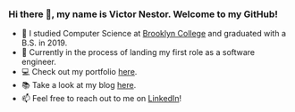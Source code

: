 ### Hi there 👋, my name is Victor Nestor. Welcome to my GitHub!

<!--
**VNestor/VNestor** is a ✨ _special_ ✨ repository because its `README.md` (this file) appears on your GitHub profile.

Here are some ideas to get you started:

- 🔭 I’m currently working on ...
- 🌱 I’m currently learning ...
- 👯 I’m looking to collaborate on ...
- 🤔 I’m looking for help with ...
- 💬 Ask me about ...
- 📫 How to reach me: ...
- 😄 Pronouns: ...
- ⚡ Fun fact: ...
-->

- 🏫 I studied Computer Science at [Brooklyn College](http://www.brooklyn.cuny.edu/) and graduated with a B.S. in 2019.
- 🔎 Currently in the process of landing my first role as a software engineer.
- 💻 Check out my portfolio [here](https://victornestor.com/).
- 📚 Take a look at my blog [here](https://vnestor.github.io/personal-blog/).
- 📫 Feel free to reach out to me on [LinkedIn](https://www.linkedin.com/in/vnestor/)!
